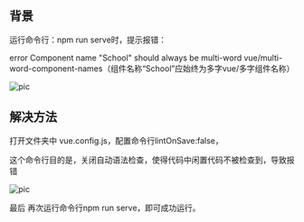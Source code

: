 ## 背景
运行命令行：npm run serve时，提示报错：

error  Component name "School" should always be multi-word  vue/multi-word-component-names（组件名称“School”应始终为多字vue/多字组件名称）

![pic](https://img-blog.csdnimg.cn/4a65bf5da87f40f58ab25b1f956d570d.png)

## 解决方法
打开文件夹中 vue.config.js，配置命令行lintOnSave:false，

这个命令行目的是，关闭自动语法检查，使得代码中闲置代码不被检查到，导致报错

![pic](https://img-blog.csdnimg.cn/6b2e25012e884cba886d473cc7380819.png)

 最后 再次运行命令行npm run serve，即可成功运行。